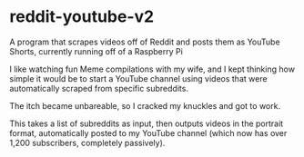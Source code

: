 # reddit-youtube-v2
A program that scrapes videos off of Reddit and posts them as YouTube Shorts, currently running off of a Raspberry Pi

I like watching fun Meme compilations with my wife, and I kept thinking how simple it would be to start a YouTube channel using videos 
that were automatically scraped from specific subreddits. 

The itch became unbareable, so I cracked my knuckles and got to work.


This takes a list of subreddits as input, then outputs videos in the portrait format, automatically posted to my YouTube channel (which now has over 1,200 subscribers, completely passively).
